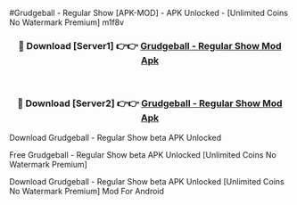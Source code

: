 #Grudgeball - Regular Show [APK-MOD] - APK Unlocked - [Unlimited Coins No Watermark Premium] m1f8v



<div align="center">

<h3>🔴 Download [Server1] 👉👉 <a href="https://momento.my/?title=Grudgeball_-_Regular_Show">Grudgeball - Regular Show Mod Apk</a></h3><br>

<h3>🔴 Download [Server2] 👉👉 <a href="https://momento.my/?title=Grudgeball_-_Regular_Show">Grudgeball - Regular Show Mod Apk</a></h3>
</div>



Download Grudgeball - Regular Show beta APK Unlocked

Free Grudgeball - Regular Show beta APK Unlocked [Unlimited Coins No Watermark Premium]

Download Grudgeball - Regular Show beta APK Unlocked [Unlimited Coins No Watermark Premium] Mod For Android
